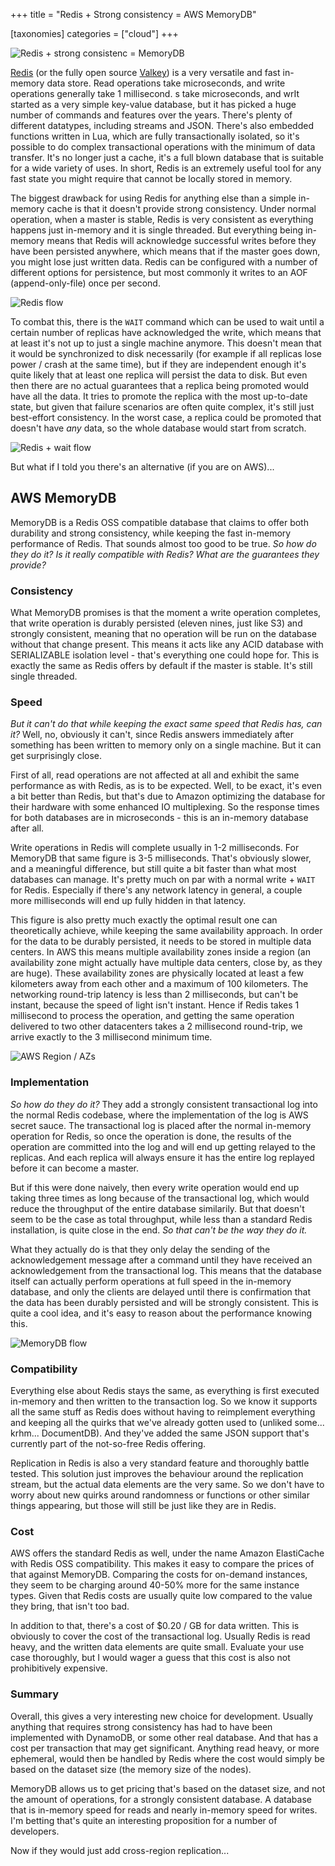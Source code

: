 +++
title = "Redis + Strong consistency = AWS MemoryDB"

[taxonomies]
categories = ["cloud"]
+++

![Redis + strong consistenc = MemoryDB](title.png "Redis + strong consistency = MemoryDB")

[Redis](https://redis.io/) (or the fully open source [Valkey](https://valkey.io/)) is a very versatile and fast in-memory data store. Read operations take microseconds, and write operations generally take 1 millisecond. s take microseconds, and wrIt started as a very simple key-value database, but it has picked a huge number of commands and features over the years. There's plenty of different datatypes, including streams and JSON. There's also embedded functions written in Lua, which are fully transactionally isolated, so it's possible to do complex transactional operations with the minimum of data transfer. It's no longer just a cache, it's a full blown database that is suitable for a wide variety of uses. In short, Redis is an extremely useful tool for any fast state you might require that cannot be locally stored in memory.

The biggest drawback for using Redis for anything else than a simple in-memory cache is that it doesn't provide strong consistency. Under normal operation, when a master is stable, Redis is very consistent as everything happens just in-memory and it is single threaded. But everything being in-memory means that Redis will acknowledge successful writes before they have been persisted anywhere, which means that if the master goes down, you might lose just written data. Redis can be configured with a number of different options for persistence, but most commonly it writes to an AOF (append-only-file) once per second.

![Redis flow](redis-flow.png "Redis flow")

To combat this, there is the `WAIT` command which can be used to wait until a certain number of replicas have acknowledged the write, which means that at least it's not up to just a single machine anymore. This doesn't mean that it would be synchronized to disk necessarily (for example if all replicas lose power / crash at the same time), but if they are independent enough it's quite likely that at least one replica will persist the data to disk. But even then there are no actual guarantees that a replica being promoted would have all the data. It tries to promote the replica with the most up-to-date state, but given that failure scenarios are often quite complex, it's still just best-effort consistency. In the worst case, a replica could be promoted that doesn't have _any_ data, so the whole database would start from scratch.

![Redis + wait flow](redis-wait-flow.png "Redis + wait flow")

But what if I told you there's an alternative (if you are on AWS)...

## AWS MemoryDB
MemoryDB is a Redis OSS compatible database that claims to offer both durability and strong consistency, while keeping the fast in-memory performance of Redis. That sounds almost too good to be true. _So how do they do it? Is it really compatible with Redis? What are the guarantees they provide?_

### Consistency
What MemoryDB promises is that the moment a write operation completes, that write operation is durably persisted (eleven nines, just like S3) and strongly consistent, meaning that no operation will be run on the database without that change present. This means it acts like any ACID database with SERIALIZABLE isolation level - that's everything one could hope for. This is exactly the same as Redis offers by default if the master is stable. It's still single threaded.

### Speed
_But it can't do that while keeping the exact same speed that Redis has, can it?_ Well, no, obviously it can't, since Redis answers immediately after something has been written to memory only on a single machine. But it can get surprisingly close.

First of all, read operations are not affected at all and exhibit the same performance as with Redis, as is to be expected. Well, to be exact, it's even a bit better than Redis, but that's due to Amazon optimizing the database for their hardware with some enhanced IO multiplexing. So the response times for both databases are in microseconds - this is an in-memory database after all.

Write operations in Redis will complete usually in 1-2 milliseconds. For MemoryDB that same figure is 3-5 milliseconds. That's obviously slower, and a meaningful difference, but still quite a bit faster than what most databases can manage. It's pretty much on par with a normal write + `WAIT`  for Redis. Especially if there's any network latency in general, a couple more milliseconds will end up fully hidden in that latency.

This figure is also pretty much exactly the optimal result one can theoretically achieve, while keeping the same availability approach. In order for the data to be durably persisted, it needs to be stored in multiple data centers. In AWS this means multiple availability zones inside a region (an availability zone might actually have multiple data centers, close by, as they are huge). These availability zones are physically located at least a few kilometers away from each other and a maximum of 100 kilometers. The networking round-trip latency is less than 2 milliseconds, but can't be instant, because the speed of light isn't instant. Hence if Redis takes 1 millisecond to process the operation, and getting the same operation delivered to two other datacenters takes a 2 millisecond round-trip, we arrive exactly to the 3 millisecond minimum time.

![AWS Region / AZs](region.png "AWS Region / AZs")

### Implementation
_So how do they do it?_ They add a strongly consistent transactional log into the normal Redis codebase, where the implementation of the log is AWS secret sauce. The transactional log is placed after the normal in-memory operation for Redis, so once the operation is done, the results of the operation are committed into the log and will end up getting relayed to the replicas. And each replica will always ensure it has the entire log replayed before it can become a master.

But if this were done naively, then every write operation would end up taking three times as long because of the transactional log, which would reduce the throughput of the entire database similarily. But that doesn't seem to be the case as total throughput, while less than a standard Redis installation, is quite close in the end. _So that can't be the way they do it._

What they actually do is that they only delay the sending of the acknowledgement message after a command until they have received an acknowledgement from the transactional log. This means that the database itself can actually perform operations at full speed in the in-memory database, and only the clients are delayed until there is confirmation that the data has been durably persisted and will be strongly consistent. This is quite a cool idea, and it's easy to reason about the performance knowing this.

![MemoryDB flow](memorydb-flow.png "MemoryDB flow")

### Compatibility
Everything else about Redis stays the same, as everything is first executed in-memory and then written to the transaction log. So we know it supports all the same stuff as Redis does without having to reimplement everything and keeping all the quirks that we've already gotten used to (unliked some... krhm... DocumentDB). And they've added the same JSON support that's currently part of the not-so-free Redis offering.

Replication in Redis is also a very standard feature and thoroughly battle tested. This solution just improves the behaviour around the replication stream, but the actual data elements are the very same. So we don't have to worry about new quirks around randomness or functions or other similar things appearing, but those will still be just like they are in Redis.

### Cost
AWS offers the standard Redis as well, under the name Amazon ElastiCache with Redis OSS compatibility. This makes it easy to compare the prices of that against MemoryDB. Comparing the costs for on-demand instances, they seem to be charging around 40-50% more for the same instance types. Given that Redis costs are usually quite low compared to the value they bring, that isn't too bad.

In addition to that, there's a cost of $0.20 / GB for data written. This is obviously to cover the cost of the transactional log. Usually Redis is read heavy, and the written data elements are quite small. Evaluate your use case thoroughly, but I would wager a guess that this cost is also not prohibitively expensive.

### Summary
Overall, this gives a very interesting new choice for development. Usually anything that requires strong consistency has had to have been implemented with DynamoDB, or some other real database. And that has a cost per transaction that may get significant. Anything read heavy, or more ephemeral, would then be handled by Redis where the cost would simply be based on the dataset size (the memory size of the nodes).

MemoryDB allows us to get pricing that's based on the dataset size, and not the amount of operations, for a strongly consistent database. A database that is in-memory speed for reads and nearly in-memory speed for writes. I'm betting that's quite an interesting proposition for a number of developers.

Now if they would just add cross-region replication...

<!--- Eraser file: https://app.eraser.io/workspace/KoSBBMGFSpKInsUpJSNv --->
